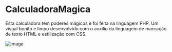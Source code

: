# CalculadoraMagica
Esta calculadora tem poderes mágicos e foi feita na linguagem PHP. Um visual bonito e limpo desenvolvido com o auxílio da linguagem de marcação de texto HTML e estilização com CSS.




![image](https://github.com/DEEPLERZERA/CalculadoraMagica/assets/73613620/08a1ea37-ff2c-459b-9f60-f35e1d104b9c)


